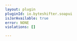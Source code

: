 ```yaml
---
layout: plugin
pluginId: io.byteshifter.soapui
isJarAvailable: true
error: NONE
violations: []

---
```

